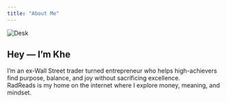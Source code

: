 ```yaml
---
title: "About Me"
---
```


![Desk](/hugo-blog/images/about-hero.jpg)

## Hey — I’m Khe

I’m an ex-Wall Street trader turned entrepreneur who helps high-achievers
find purpose, balance, and joy without sacrificing excellence.  
RadReads is my home on the internet where I explore money, meaning, and mindset. 
